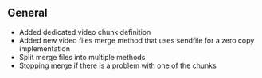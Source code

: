 ## General
- Added dedicated video chunk definition
- Added new video files merge method that uses sendfile for a zero copy implementation
- Split merge files into multiple methods
- Stopping merge if there is a problem with one of the chunks